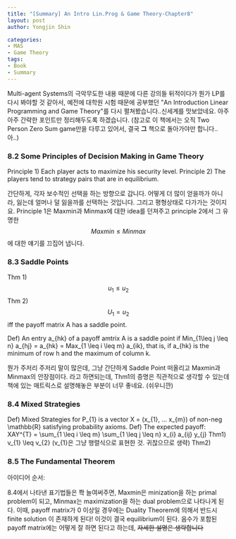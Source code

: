 ```yaml
---
title: "[Summary] An Intro Lin.Prog & Game Theory-Chapter8"
layout: post
author: Yongjin Shin

categories:
- MAS
- Game Theory
tags:
- Book
- Summary
---
```


Multi-agent Systems의 극악무도한 내용 때문에 다른 강의들 뒤적이다가 뭔가 LP를 다시 봐야할 것 같아서, 예전에 대학원 시험 때문에 공부했던 "An Introduction Linear Programming and Game Theory"를 다시 펼쳐봤습니다..신세계를 맛보았네요. 아주 아주 간략한 포인트만 정리해두도록 하겠습니다. (참고로 이 책에서는 오직 Two Person Zero Sum game만을 다루고 있어서, 결국 **그** 책으로 돌아가야만 합니다..아..)

### 8.2 Some Principles of Decision Making in Game Theory
Principle 1) Each player acts to maximize his security level.
Principle 2) The players tend to strategy pairs that are in equilibrium.

간단하게, 각자 보수적인 선택을 하는 방향으로 갑니다. 어떻게 더 많이 얻을까가 아니라, 잃는데 얼머나 덜 잃을까를 선택하는 것입니다. 그리고 평형상태로 다가가는 것이지요. Principle 1은 Maxmin과 Minmax에 대한 idea를 던져주고 principle 2에서 그 유명한 $$Maxmin \leq Minmax$$에 대한 얘기를 끄집어 냅니다.

### 8.3 Saddle Points
Thm 1) $$u_1 \leq u_2$$
Thm 2) $$U_1 = u_2$$ iff the payoff matrix A has a saddle point.

Def) An entry a_{hk} of a payoff amtrix A is a saddle point if Min_{1\leq j \leq n} a_{hj} = a_{hk} = Max_{1 \leq i \leq m} a_{ik}, that is, if a_{hk} is the minimum of row h and the maximum of column k.

뭔가 주저리 주저리 말이 많은데, 그냥 간단하게 Saddle Point 떠올리고 Maxmin과 Minmax의 안장점이다. 라고 하면되는데, Thm1의 증명은 직관적으로 생각할 수 있는데 책에 있는 매트릭스로 설명해놓은 부분이 너무 좋네요. (쉬우니깐) 

### 8.4 Mixed Strategies
Def) Mixed Strategies for P_{1} is a vector X = (x_{1}, ... x_{m}) of non-neg \mathbb{R} satisfying probability axioms.
Def) The expected payoff: XAY^{T} = \sum_{1 \leq i \leq m} \sum_{1 \leq j \leq n} x_{i} a_{ij} y_{j}
Thm1) v_{1} \leq v_{2} (v_{1}은 그냥 행렬식으로 표현한 것. 귀찮으므로 생략)
Thm2) 


### 8.5 The Fundamental Theorem
아이디어 순서:

8.4에서 나타낸 표기법들은 쫙 늘여써주면, Maxmin은 minization을 하는 primal problem이 되고, Minmax는 maximization을 하는 dual problem으로 나타나게 된다. 이때, payoff matrix가 0 이상일 경우에는 Duality Theorem에 의해서 반드시 finite solution 이 존재하게 된다! 이것이 결국 equilibrium이 된다. 음수가 포함된 payoff matrix에는 어떻게 잘 하면 된다고 하는데, ~~자세한 설명은 생략합니다~~




















